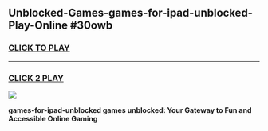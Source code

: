 
## Unblocked-Games-games-for-ipad-unblocked-Play-Online #30owb
<h3>
<a href="https://news.freeplayer.one?title=games-for-ipad-unblocked&ref=3">CLICK TO PLAY</a></h3>
<hr>

<h3>
<a href="https://news.freeplayer.one?title=games-for-ipad-unblocked&ref=3">CLICK 2 PLAY</a>
  
</h3>

<a href="https://news.freeplayer.one?title=games-for-ipad-unblocked&ref=3"><img src="https://clearcache.store/games.png"></a>


**games-for-ipad-unblocked games unblocked: Your Gateway to Fun and Accessible Online Gaming**
